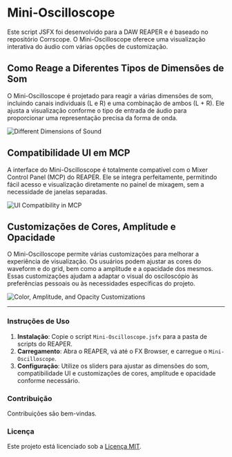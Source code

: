 # Mini-Oscilloscope

Este script JSFX foi desenvolvido para a DAW REAPER e é baseado no repositório Corrscope. O Mini-Oscilloscope oferece uma visualização interativa do áudio com várias opções de customização.

## Como Reage a Diferentes Tipos de Dimensões de Som

O Mini-Oscilloscope é projetado para reagir a várias dimensões de som, incluindo canais individuais (L e R) e uma combinação de ambos (L + R). Ele ajusta a visualização conforme o tipo de entrada de áudio para proporcionar uma representação precisa da forma de onda.

![Different Dimensions of Sound](images/waveshapes.gif)

## Compatibilidade UI em MCP

A interface do Mini-Oscilloscope é totalmente compatível com o Mixer Control Panel (MCP) do REAPER. Ele se integra perfeitamente, permitindo fácil acesso e visualização diretamente no painel de mixagem, sem a necessidade de janelas separadas.

![UI Compatibility in MCP](path/to/ui_compatibility_mcp.gif)

## Customizações de Cores, Amplitude e Opacidade

O Mini-Oscilloscope permite várias customizações para melhorar a experiência de visualização. Os usuários podem ajustar as cores do waveform e do grid, bem como a amplitude e a opacidade dos mesmos. Essas customizações ajudam a adaptar o visual do osciloscópio às preferências pessoais ou às necessidades específicas do projeto.

![Color, Amplitude, and Opacity Customizations](path/to/color_amplitude_opacity.gif)

---

### Instruções de Uso

1. **Instalação**: Copie o script `Mini-Oscilloscope.jsfx` para a pasta de scripts do REAPER.
2. **Carregamento**: Abra o REAPER, vá até o FX Browser, e carregue o `Mini-Oscilloscope`.
3. **Configuração**: Utilize os sliders para ajustar as dimensões do som, compatibilidade UI e customizações de cores, amplitude e opacidade conforme necessário.

### Contribuição

Contribuições são bem-vindas.

### Licença

Este projeto está licenciado sob a [Licença MIT](LICENSE).
